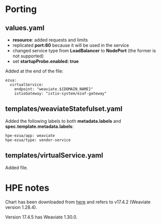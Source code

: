 # Porting

## values.yaml

- **resource**: added requests and limits
- replicated **port:80** because it will be used in the service
- changed service type from **LoadBalancer** to **NodePort** (the former is not supported)
- set **startupProbe.enabled: true** 

Added at the end of the file:

```
ezua:
  virtualService:
    endpoint: "weaviate.${DOMAIN_NAME}"
    istioGateway: "istio-system/ezaf-gateway"
```

## templates/weaviateStatefulset.yaml

Added the following labels to both **metadata.labels** and **spec.template.metadata.labels**:

```
hpe-ezua/app: weaviate
hpe-ezua/type: vendor-service
```

## templates/virtualService.yaml

Added file.


# HPE notes

Chart has been downloaded from [here](https://github.com/weaviate/weaviate-helm/releases/download/v17.4.2/weaviate.tgz) 
and refers to v17.4.2 (Weaviate version 1.28.4).

Version 17.4.5 has Weaviate 1.30.0.

